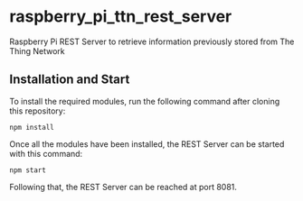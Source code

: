 # raspberry_pi_ttn_rest_server
Raspberry Pi REST Server to retrieve information previously stored from The Thing Network

## Installation and Start
To install the required modules, run the following command after cloning this repository:
```
npm install
```

Once all the modules have been installed, the REST Server can be started with this command:
```
npm start
```
Following that, the REST Server can be reached at port 8081.